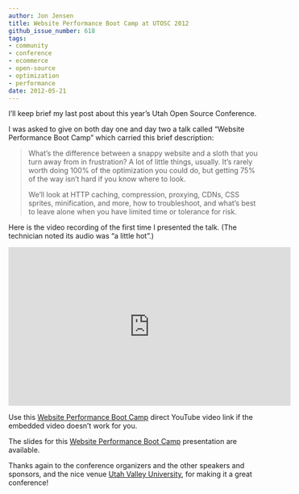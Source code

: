 ```yaml
---
author: Jon Jensen
title: Website Performance Boot Camp at UTOSC 2012
github_issue_number: 618
tags:
- community
- conference
- ecommerce
- open-source
- optimization
- performance
date: 2012-05-21
---
```


I’ll keep brief my last post about this year’s Utah Open Source Conference.

I was asked to give on both day one and day two a talk called “Website Performance Boot Camp” which carried this brief description:

> What’s the difference between a snappy website and a sloth that you turn away from in frustration? A lot of little things, usually. It’s rarely worth doing 100% of the optimization you could do, but getting 75% of the way isn’t hard if you know where to look.
> 
> We’ll look at HTTP caching, compression, proxying, CDNs, CSS sprites, minification, and more, how to troubleshoot, and what’s best to leave alone when you have limited time or tolerance for risk.

Here is the video recording of the first time I presented the talk. (The technician noted its audio was “a little hot”.)

<iframe allowfullscreen="" frameborder="0" height="315" src="https://www.youtube.com/embed/ItkF8V7DzyQ?rel=0" width="560"></iframe>

Use this [Website Performance Boot Camp](https://www.youtube.com/watch?v=ItkF8V7DzyQ) direct YouTube video link if the embedded video doesn’t work for you.

The slides for this [Website Performance Boot Camp](https://jon.swelter.net/talks/utosc-2012/website-performance-boot-camp.html) presentation are available.

Thanks again to the conference organizers and the other speakers and sponsors, and the nice venue [Utah Valley University](https://www.uvu.edu/), for making it a great conference!
